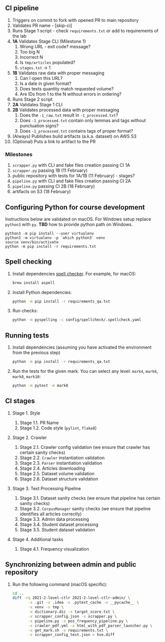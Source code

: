 ## CI pipeline

1. Triggers on commit to fork with opened PR to main repository
1. Validates PR name - [skip-ci]
1. Runs Stage 1 script - check `requirements.txt` or add to requirements of the lab
1. **1A** Validates Stage CLI (Milestone 1)
    1. Wrong URL - exit code? message?
    1. Too big N
    1. Incorrect N
    1. Is `tmp/articles` populated?
    1. `stages.txt` -> 1
1. **1B** Validates raw data with proper messaging
    1. Can I open this URL?
    1. Is a date in given format?
    1. Does texts quantity match requested volume?
    1. Are IDs from 1 to the N without errors in ordering?
1. Runs Stage 2 script
1. **2A** Validates Stage 1 CLI
1. **2B** Validates processed data with proper messaging
    1. Does the `-1_raw.txt` result in `-1_processed.txt`?
    1. Does `-1_processed.txt` contain only lemmas and tags without punctuation signs?
    1. Does `-1_processed.txt` contains tags of proper format?
1. (Always) Publishes build artifacts (a.k.a. dataset) on AWS S3
1. (Optional) Puts a link to artifact to the PR

### Milestones

1. `scrapper.py` with CLI and fake files creation passing CI 1A
1. `scrapper.py` passing 1B (11 February)
1. public repository with tests for 1A/1B (11 February) - stages?
1. `pipeline.py` with CLI and fake files creation passing CI 2A
1. `pipeline.py` passing CI 2B (18 February)
1. artifacts on S3 (18 February)

## Configuring Python for course development

Instructions below are validated on macOS. For Windows setup replace `python3` with `py`.
**TBD** how to provide python path on Windows.

```
python3 -m pip install --user virtualenv
python3 -m virtualenv -p `which python3` venv
source venv/bin/activate
python -m pip install -r requirements.txt
```

## Spell checking

1. Install dependencies 
   [spell checker](https://facelessuser.github.io/pyspelling/#usage-in-linux). 
   For example, for macOS:

   ```bash
   brew install aspell
   ```

1. Install Python dependencies:

   ```bash
   python -m pip install -r requirements_qa.txt
   ```

1. Run checks:

   ```bash
   python -m pyspelling -c config/spellcheck/.spellcheck.yaml
   ```

## Running tests

1. Install dependencies (assuming you have activated the environment from the previous step)
   ```bash
   python -m pip install -r requirements_qa.txt
   ```
   
1. Run the tests for the given mark. You can select any level: `mark4`, `mark6`, `mark8`, `mark10`:
   
   ```bash
   python -m pytest -m mark8
   ```

## CI stages

1. Stage 1. Style
   1. Stage 1.1. PR Name
   1. Stage 1.2. Code style (`pylint`, `flake8`)
   
1. Stage 2. Crawler
   1. Stage 2.1. Crawler config validation (we ensure that crawler has certain sanity checks)
   1. Stage 2.2. `Crawler` instantiation validation
   1. Stage 2.3. `Parser` instantiation validation
   1. Stage 2.4. Articles downloading
   1. Stage 2.5. Dataset volume validation
   1. Stage 2.6. Dataset structure validation
   
1. Stage 3. Text Processing Pipeline
   1. Stage 3.1. Dataset sanity checks (we ensure that pipeline has certain sanity checks)
   1. Stage 3.2. `CorpusManager` sanity checks (we ensure that pipeline identifies all articles correctly)
   1. Stage 3.3. Admin data processing
   1. Stage 3.4. Student dataset processing
   1. Stage 3.5. Student dataset validation
   
1. Stage 4. Additional tasks
   1. Stage 4.1. Frequency visualization
   

## Synchronizing between admin and public repository

1. Run the following command (macOS specific):
 
   ```bash
   cd ..
   diff -rq 2021-2-level-ctlr 2021-2-level-ctlr-admin/ \
          -x .git -x .idea -x .pytest_cache -x __pycache__ \
          -x venv -x tmp \
          -x dictionary.dic -x target_score.txt \
          -x scrapper_config.json -x scrapper.py \
          -x pipeline.py -x pos_frequency_pipeline.py \
          -x crawler_pdf.yml -x html_with_pdf_parser_launcher.py \
          -x get_mark.sh -x requirements.txt \
          -x scrapper_config_test.json > hse.diff
   ```
   
